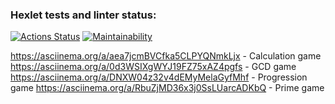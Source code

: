### Hexlet tests and linter status:
[![Actions Status](https://github.com/rubasia/frontend-project-lvl1/workflows/hexlet-check/badge.svg)](https://github.com/rubasia/frontend-project-lvl1/actions)
[![Maintainability](https://api.codeclimate.com/v1/badges/ea74ab8fdfbd9aa8d384/maintainability)](https://codeclimate.com/github/rubasia/frontend-project-lvl1/maintainability)

https://asciinema.org/a/aea7jcmBVCfka5CLPYQNmkLjx - Calculation game
https://asciinema.org/a/0d3WSIXgWYJ19FZ75xAZ4pgfs - GCD game
https://asciinema.org/a/DNXW04z32v4dEMyMelaGyfMhf - Progression game
https://asciinema.org/a/RbuZjMD36x3j0SsLUarcADKbQ - Prime game